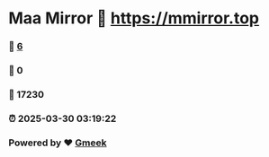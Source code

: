 # Maa Mirror :link: https://mmirror.top 
### :page_facing_up: [6](https://mmirror.top/tag.html) 
### :speech_balloon: 0 
### :hibiscus: 17230 
### :alarm_clock: 2025-03-30 03:19:22 
### Powered by :heart: [Gmeek](https://github.com/Meekdai/Gmeek)
